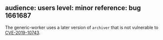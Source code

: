 audience: users
level: minor
reference: bug 1661687
---
The generic-worker uses a later version of `archiver` that is not vulnerable to [CVE-2019-10743](https://cve.mitre.org/cgi-bin/cvename.cgi?name=CVE-2019-10743).
